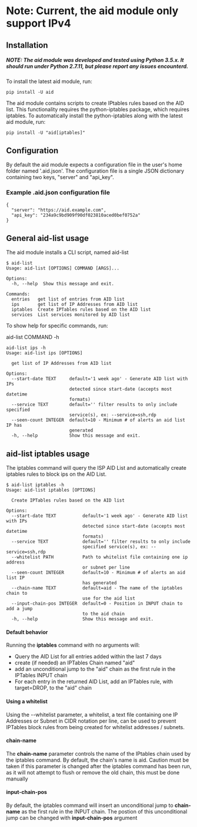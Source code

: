 # Note: Current, the aid module only support IPv4

## Installation

##### NOTE: The aid module was developed and tested using Python 3.5.x.  It should run under Python 2.7.11, but please report any issues encounterd.

To install the latest aid module, run:

    pip install -U aid

The aid module contains scripts to create IPtables rules based on the AID list.  This functionality requires the python-iptables package, which requires iptables.  To automatically install the python-iptables along with the latest aid module, run:  

    pip install -U "aid[iptables]"

## Configuration

By default the aid module expects a configuration file in the user's home folder named '.aid.json'.  The configuration file is a single JSON dictionary containing two keys, "server" and "api_key".  

### Example .aid.json configuration file


    {
      "server": "https://aid.example.com",
      "api_key": "234a9c9bd909f90df023810aced0bef0752a"
    }



## General aid-list usage

The aid module installs a CLI script, named aid-list

    $ aid-list
    Usage: aid-list [OPTIONS] COMMAND [ARGS]...

    Options:
      -h, --help  Show this message and exit.

    Commands:
      entries   get list of entries from AID list
      ips       get list of IP Addresses from AID list
      iptables  Create IPTables rules based on the AID list
      services  List services monitored by AID list
 
 To show help for specific commands, run:
  
  aid-list COMMAND -h
 
    aid-list ips -h
    Usage: aid-list ips [OPTIONS]

      get list of IP Addresses from AID list

    Options:
      --start-date TEXT     default='1 week ago' - Generate AID list with IPs
                            detected since start-date (accepts most datetime
                            formats)
      --service TEXT        default='' filter results to only include specified
                            service(s), ex: --service=ssh,rdp
      --seen-count INTEGER  default=10 - Minimum # of alerts an aid list IP has
                            generated
      -h, --help            Show this message and exit.
      
 
## aid-list iptables usage
 
The iptables command will query the ISP AID List and automatically create iptables rules to block ips on the AID List.
 
    $ aid-list iptables -h
    Usage: aid-list iptables [OPTIONS]

      Create IPTables rules based on the AID list

    Options:
      --start-date TEXT          default='1 week ago' - Generate AID list with IPs
                                 detected since start-date (accepts most datetime
                                 formats)
      --service TEXT             default='' filter results to only include
                                 specified service(s), ex: --service=ssh,rdp
      --whitelist PATH           Path to whitelist file containing one ip address
                                 or subnet per line
      --seen-count INTEGER       default=10 - Minimum # of alerts an aid list IP
                                 has generated
      --chain-name TEXT          default=aid - The name of the iptables chain to
                                 use for the aid list
      --input-chain-pos INTEGER  default=0 - Position in INPUT chain to add a jump
                                 to the aid chain
      -h, --help                 Show this message and exit.
      
#### Default behavior
Running the **iptables** command with no arguments will:

- Query the AID List for all entries added within the last 7 days
- create (if needed) an IPTables Chain named "aid"
- add an unconditional jump to the "aid" chain as the first rule in the IPTables INPUT chain
- For each entry in the returned AID List, add an IPTables rule, with target=DROP, to the "aid" chain

#### Using a whitelist

Using the --whitelist parameter, a whitelist, a text file containing one IP Addresses or Subnet in CIDR notation per line, can be used to prevent IPTables block rules from being created for whitelist addresses / subnets.

#### chain-name

The **chain-name** parameter controls the name of the IPtables chain used by the iptables command.  By default, the chain's name is aid.  Caution must be taken if this parameter is changed after the iptables command has been run, as it will not attempt to flush or remove the old chain, this must be done manually

#### input-chain-pos 

By default, the iptables command will insert an unconditional jump to **chain-name** as the first rule in the INPUT chain.  The postion of this unconditional jump can be changed with **input-chain-pos** argument